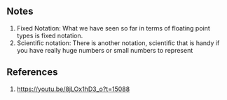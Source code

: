 

## Notes
1. Fixed Notation: What we have seen so far in terms of floating point types is fixed notation. 
2. Scientific notation: There is another notation, scientific that is handy if you have really huge numbers or small numbers to represent


## References
1. https://youtu.be/8jLOx1hD3_o?t=15088

